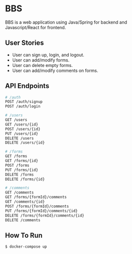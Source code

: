 # BBS

BBS is a web application using Java/Spring for backend and Javascript/React for frontend.

## User Stories

- User can sign up, login, and logout.
- User can add/modify forms.
- User can delete empty forms.
- User can add/modify comments on forms.

## API Endpoints

```sh
# /auth
POST /auth/signup
POST /auth/login

# /users
GET /users
GET /users/{id}
POST /users/{id}
PUT /users/{id}
DELETE /users
DELETE /users/{id}

# /forms
GET /forms
GET /forms/{id}
POST /forms
PUT /forms/{id}
DELETE /forms
DELETE /forms/{id}

# /comments
GET /comments
GET /forms/{formId}/comments
GET /comments/{id}
POST /forms/{formId}/comments
PUT /forms/{formId}/comments/{id}
DELETE /forms/{formId}/comments/{id}
DELETE /comments
```

## How To Run

```sh
$ docker-compose up
```
